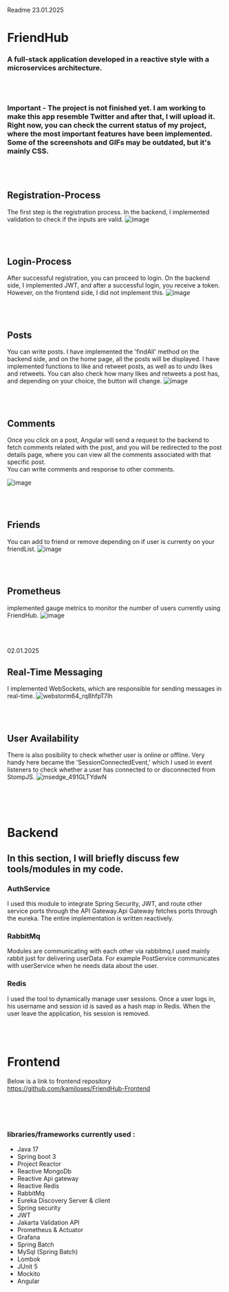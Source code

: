 Readme 23.01.2025

<h1>FriendHub</h1>
<h3>
A full-stack application developed in a reactive style with a microservices architecture.
</h3>



<br><br>
<h3>Important - The project is not finished yet. I am working to make this app resemble Twitter and after that, I will upload it. Right now, you can check the current status of my project, where the most important features have been implemented. Some of the screenshots and GIFs may be outdated, but it's mainly CSS.</h3>
<p>

</p>


<br><br><h2>Registration-Process</h2>
The first step is the registration process. In the backend, I implemented validation to check if the inputs are valid.
![image](https://github.com/user-attachments/assets/1bd10fa2-d058-4970-b405-3e852e7a99a5)




<br><br> <h2>Login-Process</h2>
After successful registration, you can proceed to login. On the backend side, I implemented JWT, and after a successful login,
you receive a token. However, on the frontend side, I did not implement this.
![image](https://github.com/user-attachments/assets/d09dd208-7f34-43bb-8468-1edcc635f409)




<br><br><h2>Posts</h2>
You can write posts. I have implemented the 'findAll' method on the backend side, and on the home page, all the posts will be displayed.
I have implemented functions to like and retweet posts, as well as to undo likes and retweets. You can also check how many likes and retweets a post has, and depending on your choice, the button will change.
![image](https://github.com/user-attachments/assets/180f0e44-ff92-4680-a4f6-9d0d55dbbef6)






<br><br><h2>Comments</h2>

Once you click on a post, Angular will send a request to the backend to fetch comments related with the post, and you will be redirected to the post details page, where you can view all the comments associated with that specific post.
<br>You can write comments and response to other comments.

![image](https://github.com/user-attachments/assets/4ce59cda-b116-482d-b9eb-ffdffe89a866)




<br><br> <h2>Friends</h2>
You can add to friend or remove depending on if user is currenty on your friendList.
![image](https://github.com/user-attachments/assets/4dd098d2-22bc-4e47-99c6-607d021a1d39)


<br><br> <h2>Prometheus</h2>
 implemented gauge metrics to monitor the number of users currently using FriendHub.
![image](https://github.com/user-attachments/assets/7dfe7447-51c7-41d2-ae25-59260253e2a6)





<br><br>
<br> 02.01.2025<br><h2>Real-Time Messaging</h2>
I implemented WebSockets, which are responsible for sending messages in real-time.
![webstorm64_rq8hfpT7Ih](https://github.com/user-attachments/assets/e2142e01-05f5-4a9f-b7f1-a24527ee048c)




<br><br><h2>User Availability</h2>
There is also posibility to check whether user is online or offline.
Very handy here became the 'SessionConnectedEvent,' which I used in event listeners to check whether a user has connected to or disconnected from StompJS.
![msedge_491GLTYdwN](https://github.com/user-attachments/assets/704f98c4-51ac-4f0f-83e4-a422708e4ba3)



<br><br><br>

<h1>Backend</h1>
<h2>In this section, I will briefly discuss few tools/modules in my code.</h2>




<h3><b>AuthService</b></h3> I used this module to integrate Spring Security, JWT, and route other service ports through the API Gateway.Api Gateway fetches ports through the eureka. The entire implementation is written reactively.


<h3><b>RabbitMq</b></h1>Modules are communicating with each other via rabbitmq.I used mainly rabbit just for delivering userData. For example PostService communicates with userService when he
needs data about the user.


<h3> Redis </h3> I used the tool to dynamically manage user sessions. Once a user logs in, his username and session id is saved as a hash map in Redis. When the user leave the application, his session is removed.



<br><br><h1>Frontend</h1>

Below is a link to frontend repository<br>
https://github.com/kamiloses/FriendHub-Frontend



<br><br><br>
<h3>libraries/frameworks currently used :</h3>

- Java 17
- Spring boot 3
- Project Reactor
- Reactive MongoDb
- Reactive Api gateway
- Reactive Redis
- RabbitMq
- Eureka Discovery Server & client
- Spring security
- JWT
- Jakarta Validation API
- Prometheus & Actuator
- Grafana
- Spring Batch
- MySql (Spring Batch)
- Lombok
- JUnit 5
- Mockito
- Angular
